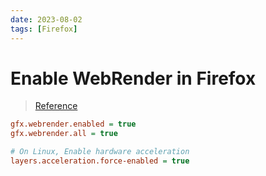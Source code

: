 ```yaml
---
date: 2023-08-02
tags: [Firefox]
---
```


# Enable WebRender in Firefox

> [Reference](https://wiki.mozilla.org/Platform/GFX/Quantum_Render)

```ini title="about:config"
gfx.webrender.enabled = true
gfx.webrender.all = true

# On Linux, Enable hardware acceleration
layers.acceleration.force-enabled = true
```
